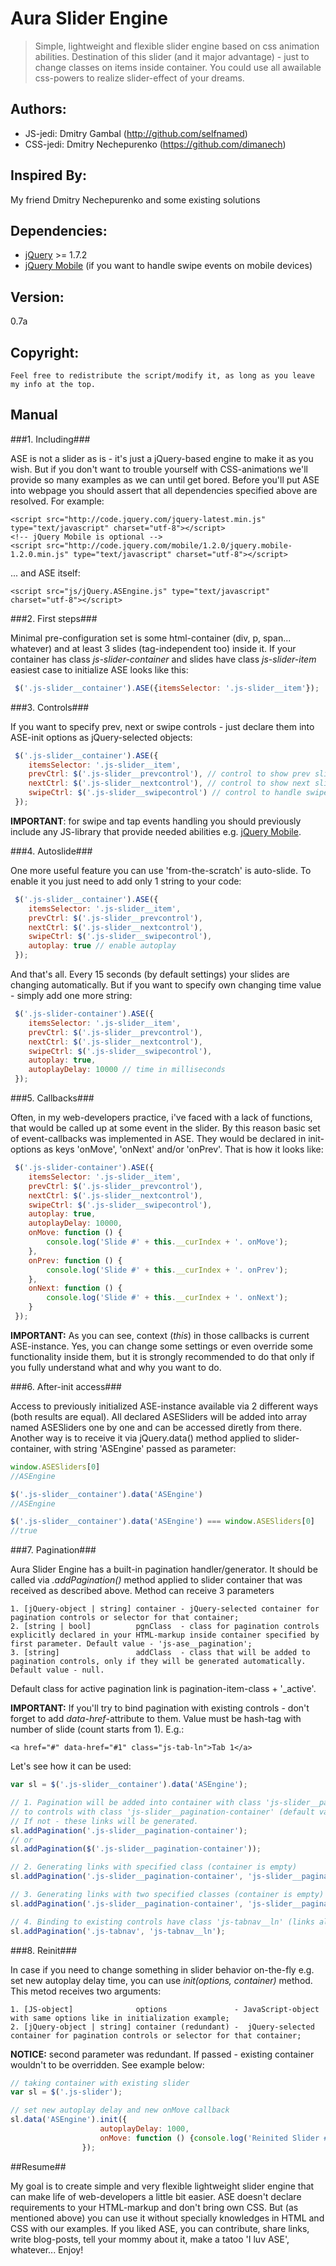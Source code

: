 Aura Slider Engine
==================

>Simple, lightweight and flexible slider engine based on css animation abilities. Destination of this slider (and it major advantage) - just to change classes on items inside container. You could use all awailable css-powers to realize slider-effect of your dreams.

Authors:
-------
* JS-jedi: Dmitry Gambal (http://github.com/selfnamed)
* CSS-jedi: Dmitry Nechepurenko (https://github.com/dimanech)

Inspired By:
------------
My friend Dmitry Nechepurenko and some existing solutions

Dependencies:
-------------
* [jQuery][jquery] >= 1.7.2
* [jQuery Mobile][jquery-m] (if you want to handle swipe events on mobile devices)

Version:
--------
 0.7a

Copyright:
----------
 	Feel free to redistribute the script/modify it, as long as you leave my info at the top.

Manual
------

###1. Including###

ASE is not a slider as is - it's just a jQuery-based engine to make it as you wish. But if you don't want to trouble yourself with CSS-animations we'll provide so many examples as we can until get bored.
Before you'll put ASE into webpage you should assert that all dependencies specified above are resolved. For example:

    <script src="http://code.jquery.com/jquery-latest.min.js" type="text/javascript" charset="utf-8"></script>
    <!-- jQuery Mobile is optional -->
    <script src="http://code.jquery.com/mobile/1.2.0/jquery.mobile-1.2.0.min.js" type="text/javascript" charset="utf-8"></script>

... and ASE itself:

    <script src="js/jQuery.ASEngine.js" type="text/javascript" charset="utf-8"></script>

###2. First steps###

Minimal pre-configuration set is some html-container (div, p, span... whatever) and at least 3 slides (tag-independent too) inside it.
If your container has class *js-slider-container* and slides have class *js-slider-item* easiest case to initialize ASE looks like this:

```js
 $('.js-slider__container').ASE({itemsSelector: '.js-slider__item'});
```

###3. Controls###

If you want to specify prev, next or swipe controls - just declare them into ASE-init options as jQuery-selected objects:

```js
 $('.js-slider__container').ASE({
 	itemsSelector: '.js-slider__item',
    prevCtrl: $('.js-slider__prevcontrol'), // control to show prev slide
    nextCtrl: $('.js-slider__nextcontrol'), // control to show next slide
    swipeCtrl: $('.js-slider__swipecontrol') // control to handle swipes
 });
```

**IMPORTANT**: for swipe and tap events handling you should previously include any JS-library that provide needed abilities e.g. [jQuery Mobile][jquery-m].

###4. Autoslide###

One more useful feature you can use 'from-the-scratch' is auto-slide. To enable it you just need to add only 1 string to your code:

```js
 $('.js-slider__container').ASE({
 	itemsSelector: '.js-slider__item',
    prevCtrl: $('.js-slider__prevcontrol'),
    nextCtrl: $('.js-slider__nextcontrol'),
    swipeCtrl: $('.js-slider__swipecontrol'),
    autoplay: true // enable autoplay
 });
```

And that's all. Every 15 seconds (by default settings) your slides are changing automatically.
But if you want to specify own changing time value - simply add one more string:

```js
 $('.js-slider-container').ASE({
 	itemsSelector: '.js-slider__item',
    prevCtrl: $('.js-slider__prevcontrol'),
    nextCtrl: $('.js-slider__nextcontrol'),
    swipeCtrl: $('.js-slider__swipecontrol'),
    autoplay: true,
    autoplayDelay: 10000 // time in milliseconds
 });
```

###5. Callbacks###

Often, in my web-developers practice, i've faced with a lack of functions, that would be called up at some event in the slider. By this reason basic set of event-callbacks was implemented in ASE. They would be declared in init-options as keys 'onMove', 'onNext' and/or 'onPrev'. That is how it looks like:

```js
 $('.js-slider-container').ASE({
 	itemsSelector: '.js-slider__item',
    prevCtrl: $('.js-slider__prevcontrol'),
    nextCtrl: $('.js-slider__nextcontrol'),
    swipeCtrl: $('.js-slider__swipecontrol'),
    autoplay: true,
    autoplayDelay: 10000,
    onMove: function () {
        console.log('Slide #' + this.__curIndex + '. onMove');
    },
    onPrev: function () {
        console.log('Slide #' + this.__curIndex + '. onPrev');
    },
    onNext: function () {
        console.log('Slide #' + this.__curIndex + '. onNext');
    }
 });
```

**IMPORTANT:** As you can see, context (*this*) in those callbacks is current ASE-instance. Yes, you can change some settings or even override some functionality inside them, but it is strongly recommended to do that only if you fully understand what and why you want to do.

###6. After-init access###

Access to previously initialized ASE-instance available via 2 different ways (both results are equal). All declared ASESliders will be added into array named ASESliders one by one and can be accessed diretly from there. Another way is to receive it via jQuery.data() method applied to slider-container, with string 'ASEngine' passed as parameter:

```js
window.ASESliders[0]
//ASEngine

$('.js-slider__container').data('ASEngine')
//ASEngine

$('.js-slider__container').data('ASEngine') === window.ASESliders[0]
//true
```

###7. Pagination###

Aura Slider Engine has a built-in pagination handler/generator. It should be called via *.addPagination()* method applied to slider container that was received as described above. Method can receive 3 parameters

	1. [jQuery-object | string] container - jQuery-selected container for pagination controls or selector for that container;
	2. [string | bool]          pgnClass  - class for pagination controls explicitly declared in your HTML-markup inside container specified by first parameter. Default value - 'js-ase__pagination';
	3. [string]                 addClass  - class that will be added to pagination controls, only if they will be generated automatically. Default value - null.

Default class for active pagination link is pagination-item-class + '_active'.

**IMPORTANT:** If you'll try to bind pagination with existing controls - don't forget to add *data-href*-attribute to them. Value must be hash-tag with number of slide (count starts from 1). E.g.:

    <a href="#" data-href="#1" class="js-tab-ln">Tab 1</a>

Let's see how it can be used:

```js
var sl = $('.js-slider__container').data('ASEngine');

// 1. Pagination will be added into container with class 'js-slider__pagination-container'
// to controls with class 'js-slider__pagination-container' (default value) if they're exists.
// If not - these links will be generated.
sl.addPagination('.js-slider__pagination-container');
// or
sl.addPagination($('.js-slider__pagination-container'));

// 2. Generating links with specified class (container is empty)
sl.addPagination('.js-slider__pagination-container', 'js-slider__pagination-container__ln');

// 3. Generating links with two specified classes (container is empty)
sl.addPagination('.js-slider__pagination-container', 'js-slider__pagination-container__ln', 'another-class-to-ln yet-another-class-to-ln');

// 4. Binding to existing controls have class 'js-tabnav__ln' (links already in container). If links with specified class wasn`t found - they'll be generated.
sl.addPagination('.js-tabnav', 'js-tabnav__ln');
```

###8. Reinit###

In case if you need to change something in slider behavior on-the-fly e.g. set new autoplay delay time, you can use *init(options, container)* method.
This metod receives two arguments:

    1. [JS-object]              options               - JavaScript-object with same options like in initialization example;
    2. [jQuery-object | string] container (redundant) -  jQuery-selected container for pagination controls or selector for that container;

**NOTICE:** second parameter was redundant. If passed - existing container wouldn't to be overridden.
See example below:

```js
// taking container with existing slider
var sl = $('.js-slider');

// set new autoplay delay and new onMove callback
sl.data('ASEngine').init({
                    autoplayDelay: 1000,
                    onMove: function () {console.log('Reinited Slider #' + this.__indexInArray + ' - Slide#' + this.__curIndex);}
                });
```

##Resume##

My goal is to create simple and very flexible lightweight slider engine that can make life of web-developers a little bit easier. ASE doesn't declare requirements to your HTML-markup and don't bring own CSS.
But (as mentioned above) you can use it without specially knowledges in HTML and CSS with our examples.
If you liked ASE, you can contribute, share links, write blog-posts, tell your mommy about it, make a tatoo 'I luv ASE', whatever...
Enjoy!

[jquery]: http://jquery.com/ "jQuery page"
[jquery-m]: http://jquerymobile.com/ "jQuery-Mobile page"
